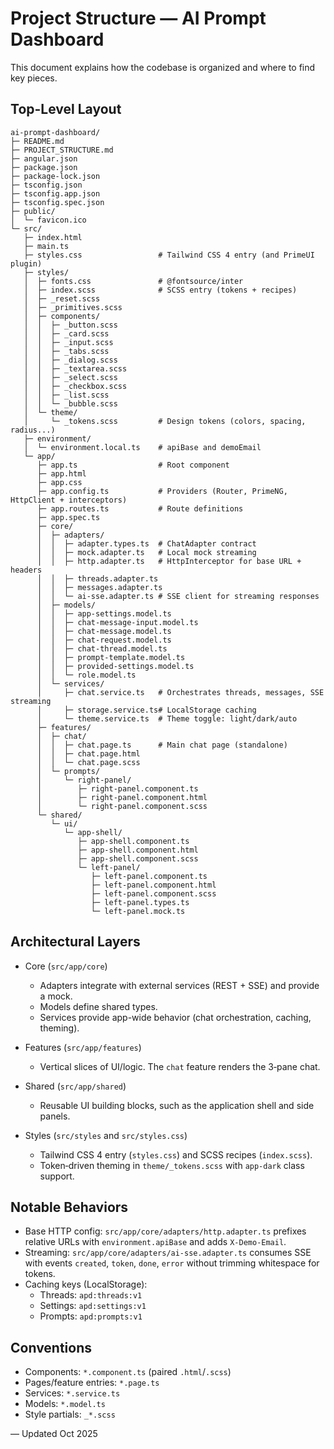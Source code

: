 # Project Structure — AI Prompt Dashboard

This document explains how the codebase is organized and where to find key pieces.

## Top-Level Layout

```
ai-prompt-dashboard/
├─ README.md
├─ PROJECT_STRUCTURE.md
├─ angular.json
├─ package.json
├─ package-lock.json
├─ tsconfig.json
├─ tsconfig.app.json
├─ tsconfig.spec.json
├─ public/
│  └─ favicon.ico
└─ src/
   ├─ index.html
   ├─ main.ts
   ├─ styles.css                 # Tailwind CSS 4 entry (and PrimeUI plugin)
   ├─ styles/
   │  ├─ fonts.css               # @fontsource/inter
   │  ├─ index.scss              # SCSS entry (tokens + recipes)
   │  ├─ _reset.scss
   │  ├─ _primitives.scss
   │  ├─ components/
   │  │  ├─ _button.scss
   │  │  ├─ _card.scss
   │  │  ├─ _input.scss
   │  │  ├─ _tabs.scss
   │  │  ├─ _dialog.scss
   │  │  ├─ _textarea.scss
   │  │  ├─ _select.scss
   │  │  ├─ _checkbox.scss
   │  │  ├─ _list.scss
   │  │  └─ _bubble.scss
   │  └─ theme/
   │     └─ _tokens.scss         # Design tokens (colors, spacing, radius...)
   ├─ environment/
   │  └─ environment.local.ts    # apiBase and demoEmail
   └─ app/
      ├─ app.ts                  # Root component
      ├─ app.html
      ├─ app.css
      ├─ app.config.ts           # Providers (Router, PrimeNG, HttpClient + interceptors)
      ├─ app.routes.ts           # Route definitions
      ├─ app.spec.ts
      ├─ core/
      │  ├─ adapters/
      │  │  ├─ adapter.types.ts  # ChatAdapter contract
      │  │  ├─ mock.adapter.ts   # Local mock streaming
      │  │  ├─ http.adapter.ts   # HttpInterceptor for base URL + headers
      │  │  ├─ threads.adapter.ts
      │  │  ├─ messages.adapter.ts
      │  │  └─ ai-sse.adapter.ts # SSE client for streaming responses
      │  ├─ models/
      │  │  ├─ app-settings.model.ts
      │  │  ├─ chat-message-input.model.ts
      │  │  ├─ chat-message.model.ts
      │  │  ├─ chat-request.model.ts
      │  │  ├─ chat-thread.model.ts
      │  │  ├─ prompt-template.model.ts
      │  │  ├─ provided-settings.model.ts
      │  │  └─ role.model.ts
      │  └─ services/
      │     ├─ chat.service.ts   # Orchestrates threads, messages, SSE streaming
      │     ├─ storage.service.ts# LocalStorage caching
      │     └─ theme.service.ts  # Theme toggle: light/dark/auto
      ├─ features/
      │  ├─ chat/
      │  │  ├─ chat.page.ts      # Main chat page (standalone)
      │  │  ├─ chat.page.html
      │  │  └─ chat.page.scss
      │  └─ prompts/
      │     └─ right-panel/
      │        ├─ right-panel.component.ts
      │        ├─ right-panel.component.html
      │        └─ right-panel.component.scss
      └─ shared/
         └─ ui/
            └─ app-shell/
               ├─ app-shell.component.ts
               ├─ app-shell.component.html
               ├─ app-shell.component.scss
               └─ left-panel/
                  ├─ left-panel.component.ts
                  ├─ left-panel.component.html
                  ├─ left-panel.component.scss
                  ├─ left-panel.types.ts
                  └─ left-panel.mock.ts
```

## Architectural Layers

- Core (`src/app/core`)
  - Adapters integrate with external services (REST + SSE) and provide a mock.
  - Models define shared types.
  - Services provide app-wide behavior (chat orchestration, caching, theming).

- Features (`src/app/features`)
  - Vertical slices of UI/logic. The `chat` feature renders the 3‑pane chat.

- Shared (`src/app/shared`)
  - Reusable UI building blocks, such as the application shell and side panels.

- Styles (`src/styles` and `src/styles.css`)
  - Tailwind CSS 4 entry (`styles.css`) and SCSS recipes (`index.scss`).
  - Token‑driven theming in `theme/_tokens.scss` with `app-dark` class support.

## Notable Behaviors

- Base HTTP config: `src/app/core/adapters/http.adapter.ts` prefixes relative URLs with `environment.apiBase` and adds `X-Demo-Email`.
- Streaming: `src/app/core/adapters/ai-sse.adapter.ts` consumes SSE with events `created`, `token`, `done`, `error` without trimming whitespace for tokens.
- Caching keys (LocalStorage):
  - Threads: `apd:threads:v1`
  - Settings: `apd:settings:v1`
  - Prompts: `apd:prompts:v1`

## Conventions

- Components: `*.component.ts` (paired `.html`/`.scss`)
- Pages/feature entries: `*.page.ts`
- Services: `*.service.ts`
- Models: `*.model.ts`
- Style partials: `_*.scss`

— Updated Oct 2025

